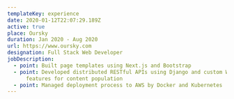 ```yaml
---
templateKey: experience
date: 2020-01-12T22:07:29.189Z
active: true
place: Oursky
duration: Jan 2020 - Aug 2020
url: https://www.oursky.com
designation: Full Stack Web Developer
jobDescription:
  - point: Built page templates using Next.js and Bootstrap
  - point: Developed distributed RESTful APIs using Django and custom Wagtail
      features for content population
  - point: Managed deployment process to AWS by Docker and Kubernetes
---
```

